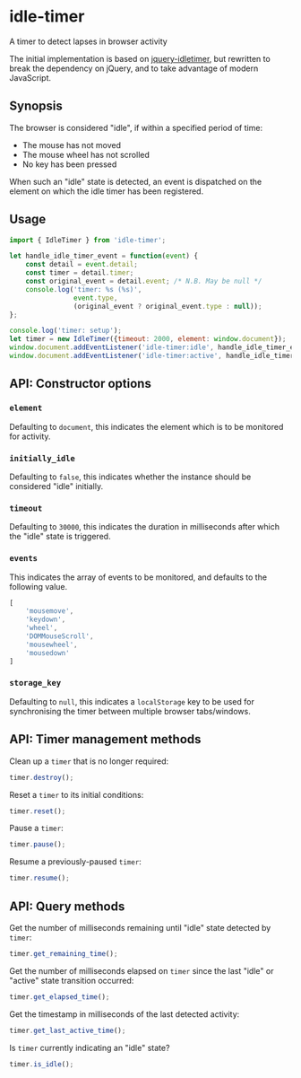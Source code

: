 # idle-timer

A timer to detect lapses in browser activity

The initial implementation is based on [jquery-idletimer](https://github.com/thorst/jquery-idletimer), but rewritten to break the dependency on jQuery, and to take advantage of modern JavaScript.

## Synopsis

The browser is considered "idle", if within a specified period of time:

* The mouse has not moved
* The mouse wheel has not scrolled
* No key has been pressed

When such an "idle" state is detected, an event is dispatched on the element
on which the idle timer has been registered.

## Usage

```js
import { IdleTimer } from 'idle-timer';

let handle_idle_timer_event = function(event) {
    const detail = event.detail;
    const timer = detail.timer;
    const original_event = detail.event; /* N.B. May be null */
    console.log('timer: %s (%s)',
                event.type,
                (original_event ? original_event.type : null));
};

console.log('timer: setup');
let timer = new IdleTimer({timeout: 2000, element: window.document});
window.document.addEventListener('idle-timer:idle', handle_idle_timer_event);
window.document.addEventListener('idle-timer:active', handle_idle_timer_event);
```

## API: Constructor options

### `element`

Defaulting to `document`, this indicates the element which is to be monitored
for activity.

### `initially_idle`

Defaulting to `false`, this indicates whether the instance should be
considered "idle" initially.


### `timeout`

Defaulting to `30000`, this indicates the duration in milliseconds after which
the "idle" state is triggered.

### `events`

This indicates the array of events to be monitored, and defaults to the
following value.

```js
[
    'mousemove',
    'keydown',
    'wheel',
    'DOMMouseScroll',
    'mousewheel',
    'mousedown'
]
```

### `storage_key`

Defaulting to `null`, this indicates a `localStorage` key to be used for
synchronising the timer between multiple browser tabs/windows.

## API: Timer management methods

Clean up a `timer` that is no longer required:
```js
timer.destroy();
```

Reset a `timer` to its initial conditions:
```js
timer.reset();
```

Pause a `timer`:
```js
timer.pause();
```

Resume a previously-paused `timer`:
```js
timer.resume();
```

## API: Query methods

Get the number of milliseconds remaining until "idle" state detected by
`timer`:
```js
timer.get_remaining_time();
```

Get the number of milliseconds elapsed on `timer` since the last "idle" or
"active" state transition occurred:
```js
timer.get_elapsed_time();
```

Get the timestamp in milliseconds of the last detected activity:
```js
timer.get_last_active_time();
```

Is `timer` currently indicating an "idle" state?
```js
timer.is_idle();
```
